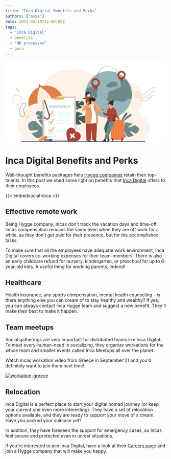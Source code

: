 ```yaml
---
title: "Inca Digital Benefits and Perks"
authors: ["asya"]
date: 2022-03-10T12:00:00Z
tags:
  - "Inca Digital"
  - benefits
  - "HR processes"
  - guru
---
```


![Benefits](/img/posts/benefits.png)

# Inca Digital Benefits and Perks

Well-thought benefits packages help [Hygge companies](https://hygge.work/#hygge-company) retain their top-talents. In this post we shed some light on benefits that [Inca Digital](https://inca.digital/) offers to their employees. 

{{< embedsocial-inca >}}

## Effective remote work

Being Hygge company, Incas don't track the vacation days and time-off. Incas compensation remains the same even when they are off work for a while, as they don’t get paid for their presence, but for the accomplished tasks.

To make sure that all the employees have adequate work environment, Inca Digital covers co-working expenses for their team-members. There is also an early childcare refund for nursery, kindergarten, or preschool for up to 6-year-old kids. A useful thing for working parents, indeed!

## Healthcare

Health insurance, any sports compensation, mental health counseling - is there anything else you can dream of to stay healthy and wealthy? If yes, you can always contact Inca Hygge team and suggest a new benefit. They'll make their best to make it happen.

## Team meetups

Social gatherings are very important for distributed teams like Inca Digital. To meet every-human-need in socializing, they organize workations for the whole team and smaller events called Inca Meetups all over the planet.

Watch Incas workation video from Greece in September'21 and you'd definitely want to join them next time!

[![workation-greece](http://img.youtube.com/vi/SvK9DAd4ruE/0.jpg)](http://www.youtube.com/watch?v=SvK9DAd4ruE "Workation Greece'21")

## Relocation

Inca Digital is a perfect place to start your digital nomad journey (or keep your current one even more interesting). They have a set of relocation options available, and they are ready to support your move of a dream. Have you packed your suitcase yet?

In addition, they have foreseen the support for emergency cases, so Incas feel secure and protected even in unrest situations.

If you're interested to join Inca Digital, have a look at their [Careers page](https://inca.digital/careers/) and join a Hygge company that will make you happy.
